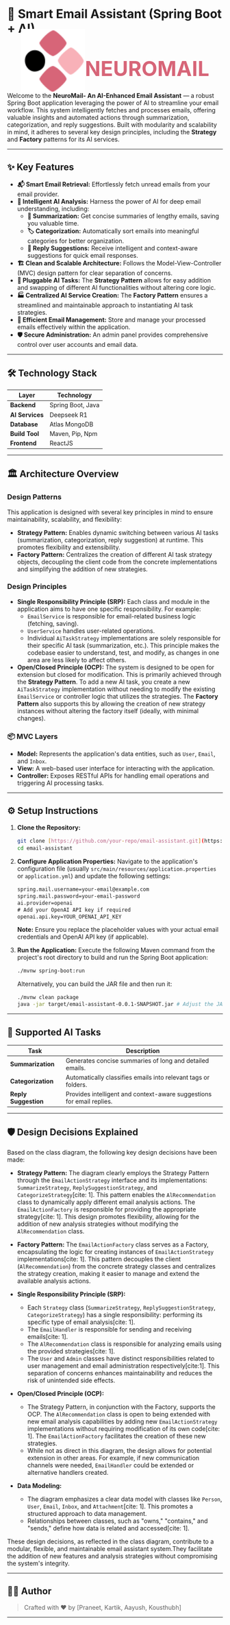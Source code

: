 # 📧 Smart Email Assistant (Spring Boot + AI)

<div align="center" style="display: flex; align-items:center; justify-content:center; height:80px; margin-bottom:2rem">
  <img src="Frontend/public//Images/logo.svg" alt="Email Assistant Logo" width="150">
  <h1 style="font-size: 3rem; color: #d76578">NEUROMAIL</h1>
</div>

Welcome to the **NeuroMail- An AI-Enhanced Email Assistant** — a robust Spring Boot application leveraging the power of AI to streamline your email workflow. This system intelligently fetches and processes emails, offering valuable insights and automated actions through summarization, categorization, and reply suggestions. Built with modularity and scalability in mind, it adheres to several key design principles, including the **Strategy** and **Factory** patterns for its AI services.

---

## ✨ Key Features

* **📬 Smart Email Retrieval:** Effortlessly fetch unread emails from your email provider.
* **🧠 Intelligent AI Analysis:** Harness the power of AI for deep email understanding, including:
    * **📝 Summarization:** Get concise summaries of lengthy emails, saving you valuable time.
    * **🏷️ Categorization:** Automatically sort emails into meaningful categories for better organization.
    * **💬 Reply Suggestions:** Receive intelligent and context-aware suggestions for quick email responses.
* **🏗️ Clean and Scalable Architecture:** Follows the Model-View-Controller (MVC) design pattern for clear separation of concerns.
* **🧩 Pluggable AI Tasks:** The **Strategy Pattern** allows for easy addition and swapping of different AI functionalities without altering core logic.
* **🏭 Centralized AI Service Creation:** The **Factory Pattern** ensures a streamlined and maintainable approach to instantiating AI task strategies.
* **📂 Efficient Email Management:** Store and manage your processed emails effectively within the application.
* **🛡️ Secure Administration:** An admin panel provides comprehensive control over user accounts and email data.

---

## 🛠️ Technology Stack

| Layer           | Technology             |
|-----------------|------------------------|
| **Backend**     | Spring Boot, Java      |
| **AI Services** | Deepseek R1            |
| **Database**    | Atlas MongoDB          |
| **Build Tool**  | Maven, Pip, Npm        |
| **Frontend**    | ReactJS
---

## 🏛️ Architecture Overview

### Design Patterns

This application is designed with several key principles in mind to ensure maintainability, scalability, and flexibility:

* **Strategy Pattern:** Enables dynamic switching between various AI tasks (summarization, categorization, reply suggestion) at runtime. This promotes flexibility and extensibility.
* **Factory Pattern:** Centralizes the creation of different AI task strategy objects, decoupling the client code from the concrete implementations and simplifying the addition of new strategies.

### Design Principles

* **Single Responsibility Principle (SRP):** Each class and module in the application aims to have one specific responsibility. For example:
    * `EmailService` is responsible for email-related business logic (fetching, saving).
    * `UserService` handles user-related operations.
    * Individual `AiTaskStrategy` implementations are solely responsible for their specific AI task (summarization, etc.).
    This principle makes the codebase easier to understand, test, and modify, as changes in one area are less likely to affect others.
* **Open/Closed Principle (OCP):** The system is designed to be open for extension but closed for modification. This is primarily achieved through the **Strategy Pattern**. To add a new AI task, you create a new `AiTaskStrategy` implementation without needing to modify the existing `EmailService` or controller logic that utilizes the strategies. The **Factory Pattern** also supports this by allowing the creation of new strategy instances without altering the factory itself (ideally, with minimal changes).

### 📦 MVC Layers

* **Model:** Represents the application's data entities, such as `User`, `Email`, and `Inbox`.
* **View:** A web-based user interface for interacting with the application.
* **Controller:** Exposes RESTful APIs for handling email operations and triggering AI processing tasks.

---

## ⚙️ Setup Instructions

1.  **Clone the Repository:**
    ```bash
    git clone [https://github.com/your-repo/email-assistant.git](https://github.com/your-repo/email-assistant.git)
    cd email-assistant
    ```

2.  **Configure Application Properties:**
    Navigate to the application's configuration file (usually `src/main/resources/application.properties` or `application.yml`) and update the following settings:
    ```properties
    spring.mail.username=your-email@example.com
    spring.mail.password=your-email-password
    ai.provider=openai
    # Add your OpenAI API key if required
    openai.api.key=YOUR_OPENAI_API_KEY
    ```
    **Note:** Ensure you replace the placeholder values with your actual email credentials and OpenAI API key (if applicable).

3.  **Run the Application:**
    Execute the following Maven command from the project's root directory to build and run the Spring Boot application:
    ```bash
    ./mvnw spring-boot:run
    ```
    Alternatively, you can build the JAR file and then run it:
    ```bash
    ./mvnw clean package
    java -jar target/email-assistant-0.0.1-SNAPSHOT.jar # Adjust the JAR name if needed
    ```

---

## 🤖 Supported AI Tasks

| Task                 | Description                                                           |
|----------------------|-----------------------------------------------------------------------|
| **Summarization**    | Generates concise summaries of long and detailed emails.              |
| **Categorization**   | Automatically classifies emails into relevant tags or folders.        |
| **Reply Suggestion** | Provides intelligent and context-aware suggestions for email replies. |

---

## 🛡️ Design Decisions Explained

Based on the class diagram, the following key design decisions have been made:

* **Strategy Pattern:** The diagram clearly employs the Strategy Pattern through the `EmailActionStrategy` interface and its implementations: `SummarizeStrategy`, `ReplySuggestionStrategy`, and `CategorizeStrategy`[cite: 1]. This pattern enables the `AlRecommendation` class to dynamically apply different email analysis actions. The `EmailActionFactory` is responsible for providing the appropriate strategy[cite: 1]. This design promotes flexibility, allowing for the addition of new analysis strategies without modifying the `AlRecommendation` class.

* **Factory Pattern:** The `EmailActionFactory` class serves as a Factory, encapsulating the logic for creating instances of `EmailActionStrategy` implementations[cite: 1]. This pattern decouples the client (`AlRecommendation`) from the concrete strategy classes and centralizes the strategy creation, making it easier to manage and extend the available analysis actions.

* **Single Responsibility Principle (SRP):**
    * Each `Strategy` class (`SummarizeStrategy`, `ReplySuggestionStrategy`, `CategorizeStrategy`) has a single responsibility: performing its specific type of email analysis[cite: 1].
    * The `EmailHandler` is responsible for sending and receiving emails[cite: 1].
    * The `AlRecommendation` class is responsible for analyzing emails using the provided strategies[cite: 1].
    * The `User` and `Admin` classes have distinct responsibilities related to user management and email administration respectively[cite:1].
    This separation of concerns enhances maintainability and reduces the risk of unintended side effects.

* **Open/Closed Principle (OCP):**
    * The Strategy Pattern, in conjunction with the Factory, supports the OCP.  The `AlRecommendation` class is open to being extended with new email analysis capabilities by adding new `EmailActionStrategy` implementations without requiring modification of its own code[cite: 1]. The `EmailActionFactory` facilitates the creation of these new strategies.
    * While not as direct in this diagram, the design allows for potential extension in other areas. For example, if new communication channels were needed,  `EmailHandler` could be extended or alternative handlers created.

* **Data Modeling:**
    * The diagram emphasizes a clear data model with classes like `Person`, `User`, `Email`, `Inbox`, and `Attachment`[cite: 1]. This promotes a structured approach to data management.
    * Relationships between classes, such as "owns," "contains," and "sends," define how data is related and accessed[cite: 1].

These design decisions, as reflected in the class diagram, contribute to a modular, flexible, and maintainable email assistant system.They facilitate the addition of new features and analysis strategies without compromising the system's integrity.

---

## 👨‍💻 Author

> Crafted with ❤️ by [Praneet, Kartik, Aayush, Kousthubh]
>
>

---
